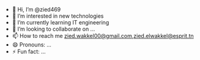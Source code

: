 - 👋 Hi, I’m @zied469
- 👀 I’m interested in new technologies
- 🌱 I’m currently learning IT engineering
- 💞️ I’m looking to collaborate on ...
- 📫 How to reach me zied.wakkel00@gmail.com,zied.elwakkel@esprit.tn 
- 😄 Pronouns: ...
- ⚡ Fun fact: ...

<!---
zied469/zied469 is a ✨ special ✨ repository because its `README.md` (this file) appears on your GitHub profile.
You can click the Preview link to take a look at your changes.
--->
